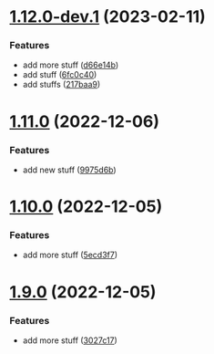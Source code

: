 # [1.12.0-dev.1](https://github.com/Nicklason/nx-test/compare/v1.11.0...v1.12.0-dev.1) (2023-02-11)


### Features

* add more stuff ([d66e14b](https://github.com/Nicklason/nx-test/commit/d66e14b4b33d3755e56dd8e7e4c72215d4b13ae0))
* add stuff ([6fc0c40](https://github.com/Nicklason/nx-test/commit/6fc0c40bf5d13ba75e6c0efa9de3d3a9b9b2fecc))
* add stuffs ([217baa9](https://github.com/Nicklason/nx-test/commit/217baa9f0e0b6b68dde833e297fe8ec33375d855))

# [1.11.0](https://github.com/Nicklason/nx-test/compare/v1.10.0...v1.11.0) (2022-12-06)


### Features

* add new stuff ([9975d6b](https://github.com/Nicklason/nx-test/commit/9975d6b3aa52760c4c6047418bf0d7457f6c3e35))

# [1.10.0](https://github.com/Nicklason/nx-test/compare/v1.9.0...v1.10.0) (2022-12-05)


### Features

* add more stuff ([5ecd3f7](https://github.com/Nicklason/nx-test/commit/5ecd3f7f7ebf3161544ba8c15dfd4a011d4865c8))

# [1.9.0](https://github.com/Nicklason/nx-test/compare/v1.8.0...v1.9.0) (2022-12-05)


### Features

* add more stuff ([3027c17](https://github.com/Nicklason/nx-test/commit/3027c1738f3451eb9eeb4f6a63c147f8efdbf9b5))
